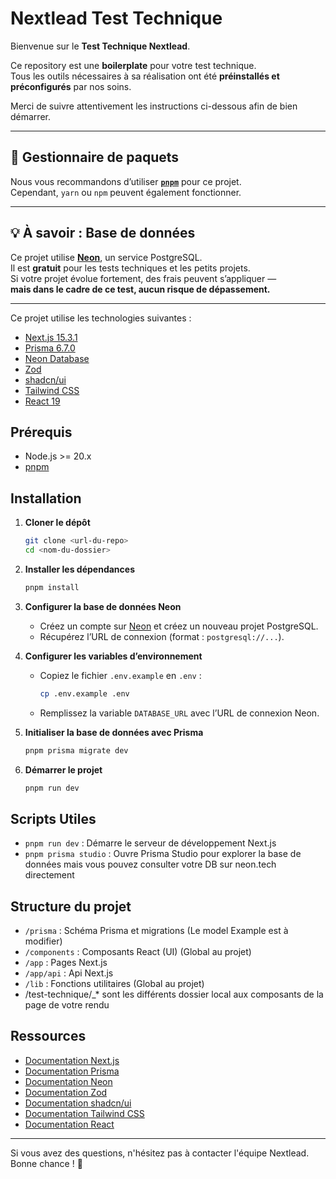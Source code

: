 # Nextlead Test Technique

Bienvenue sur le **Test Technique Nextlead**.

Ce repository est une **boilerplate** pour votre test technique.  
Tous les outils nécessaires à sa réalisation ont été **préinstallés et préconfigurés** par nos soins.

Merci de suivre attentivement les instructions ci-dessous afin de bien démarrer.

---

## 🧰 Gestionnaire de paquets

Nous vous recommandons d’utiliser **[`pnpm`](https://pnpm.io/)** pour ce projet.  
Cependant, `yarn` ou `npm` peuvent également fonctionner.

---

## 💡 À savoir : Base de données

Ce projet utilise [**Neon**](https://neon.tech), un service PostgreSQL.  
Il est **gratuit** pour les tests techniques et les petits projets.  
Si votre projet évolue fortement, des frais peuvent s’appliquer —  
**mais dans le cadre de ce test, aucun risque de dépassement.**

---

Ce projet utilise les technologies suivantes :

- [Next.js 15.3.1](https://nextjs.org/)
- [Prisma 6.7.0](https://www.prisma.io/)
- [Neon Database](https://neon.tech/)
- [Zod](https://zod.dev/)
- [shadcn/ui](https://ui.shadcn.com/)
- [Tailwind CSS](https://tailwindcss.com/)
- [React 19](https://react.dev/)

## Prérequis

- Node.js >= 20.x
- [pnpm](https://pnpm.io/installation)

## Installation

1. **Cloner le dépôt**

   ```bash
   git clone <url-du-repo>
   cd <nom-du-dossier>
   ```

2. **Installer les dépendances**

   ```bash
   pnpm install
   ```

3. **Configurer la base de données Neon**

   - Créez un compte sur [Neon](https://neon.tech/) et créez un nouveau projet PostgreSQL.
   - Récupérez l’URL de connexion (format : `postgresql://...`).

4. **Configurer les variables d’environnement**

   - Copiez le fichier `.env.example` en `.env` :
     ```bash
     cp .env.example .env
     ```
   - Remplissez la variable `DATABASE_URL` avec l’URL de connexion Neon.

5. **Initialiser la base de données avec Prisma**

   ```bash
   pnpm prisma migrate dev
   ```

6. **Démarrer le projet**

   ```bash
   pnpm run dev
   ```

## Scripts Utiles

- `pnpm run dev` : Démarre le serveur de développement Next.js
- `pnpm prisma studio` : Ouvre Prisma Studio pour explorer la base de données mais vous pouvez consulter votre DB sur neon.tech directement

## Structure du projet

- `/prisma` : Schéma Prisma et migrations (Le model Example est à modifier)
- `/components` : Composants React (UI) (Global au projet)
- `/app` : Pages Next.js
- `/app/api` : Api Next.js
- `/lib` : Fonctions utilitaires (Global au projet)
- /test-technique/_* sont les différents dossier local aux composants de la page de votre rendu

## Ressources

- [Documentation Next.js](https://nextjs.org/docs)
- [Documentation Prisma](https://www.prisma.io/docs)
- [Documentation Neon](https://neon.tech/docs/introduction)
- [Documentation Zod](https://zod.dev/?id=table-of-contents)
- [Documentation shadcn/ui](https://ui.shadcn.com/docs)
- [Documentation Tailwind CSS](https://tailwindcss.com/docs)
- [Documentation React](https://react.dev/)

---

Si vous avez des questions, n'hésitez pas à contacter l'équipe Nextlead. Bonne chance ! 💪
